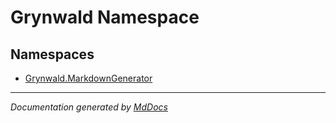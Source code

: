 ﻿# Grynwald Namespace

## Namespaces

- [Grynwald.MarkdownGenerator](MarkdownGenerator/index.md)

___

*Documentation generated by [MdDocs](https://github.com/ap0llo/mddocs)*
